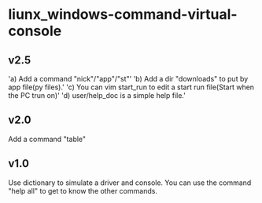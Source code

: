 # liunx_windows-command-virtual-console
## v2.5
'a) Add a command "nick"/"app"/"st"'
'b) Add a dir "downloads" to put by app file(py files).'
'c) You can vim start_run to edit a start run file(Start when the PC trun on)'
'd) user/help_doc is a simple help file.'
## v2.0
Add a command "table"

## v1.0
Use dictionary to simulate a driver and console.
You can use the command "help all" to get to know the other commands.
